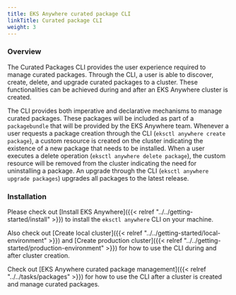 ```yaml
---
title: EKS Anywhere curated package CLI
linkTitle: Curated package CLI
weight: 3
---
```


### Overview
The Curated Packages CLI provides the user experience required to manage curated packages.
Through the CLI, a user is able to discover, create, delete, and upgrade curated packages to a cluster.
These functionalities can be achieved during and after an EKS Anywhere cluster is created.

The CLI provides both imperative and declarative mechanisms to manage curated packages. These 
packages will be included as part of a `packagebundle` that will be provided by the EKS Anywhere team.
Whenever a user requests a package creation through the CLI (`eksctl anywhere create package`), a custom resource is created on the cluster
indicating the existence of a new package that needs to be installed. When a user executes a delete operation (`eksctl anywhere delete package`),
the custom resource will be removed from the cluster indicating the need for uninstalling a package. 
An upgrade through the CLI (`eksctl anywhere upgrade packages`) upgrades all packages to the latest release.

### Installation
Please check out [Install EKS Anywhere]({{< relref "../../getting-started/install" >}}) to install the `eksctl anywhere` CLI on your machine.

Also check out [Create local cluster]({{< relref "../../getting-started/local-environment" >}}) and [Create production cluster]({{< relref "../../getting-started/production-environment" >}}) for how to use the CLI during and after cluster creation.

Check out [EKS Anywhere curated package management]({{< relref "../../tasks/packages" >}}) for how to use the CLI after a cluster is created and manage curated packages.

